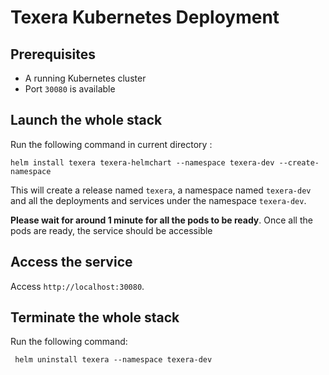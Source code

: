 # Texera Kubernetes Deployment

## Prerequisites
- A running Kubernetes cluster
- Port `30080` is available

## Launch the whole stack
Run the following command in current directory :
```shell
helm install texera texera-helmchart --namespace texera-dev --create-namespace
```
This will create a release named `texera`, a namespace named `texera-dev` and all the deployments and services under the namespace `texera-dev`.

**Please wait for around 1 minute for all the pods to be ready**. Once all the pods are ready, the service should be accessible

## Access the service

Access `http://localhost:30080`.

## Terminate the whole stack

Run the following command:
```shell
 helm uninstall texera --namespace texera-dev
```